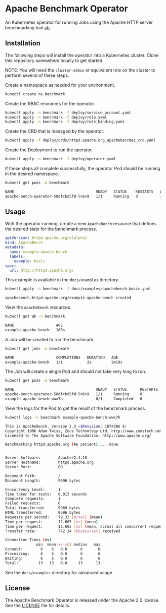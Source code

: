 # Apache Benchmark Operator

An Kubernetes operator for running Jobs using the Apache HTTP server benchmarking tool [ab][ab_docs].

## Installation

The following steps will install the operator into a Kubernetes cluster. Clone this repository somewhere locally to get
started.

NOTE: You will need the `cluster-admin` or equivalent role on the cluster to perform several of these steps.

Create a namespace as needed for your environment.

``` bash
kubectl create ns benchmark
```

Create the RBAC resources for the operator.

``` bash
kubectl apply -n benchmark -f deploy/service_account.yaml
kubectl apply -n benchmark -f deploy/role.yaml
kubectl apply -n benchmark -f deploy/role_binding.yaml
```

Create the CRD that is managed by the operator.

``` bash
kubectl apply -f deploy/crds/httpd.apache.org_apachebenches_crd.yaml
```

Create the Deployment to run the operator.

``` bash
kubectl apply -n benchmark -f deploy/operator.yaml
```

If these steps all complete successfully, the operator Pod should be running in the desired namespace.

``` bash
kubectl get pods -n benchmark
```

``` bash
NAME                                     READY   STATUS    RESTARTS   AGE
apache-bench-operator-58dfcbd5fd-ln6v9   1/1     Running   0          13s
```

## Usage

With the operator running, create a new `ApacheBench` resource that defines the desired state for the benchmark
process.

``` yaml
apiVersion: httpd.apache.org/v1alpha1
kind: ApacheBench
metadata:
  name: example-apache-bench
  labels:
    example: basic
spec:
  url: http://httpd.apache.org/
```

This example is available in the `docs/examples` directory.

``` bash
kubectl apply -n benchmark -f docs/examples/apachebench-basic.yaml
```

``` bash
apachebench.httpd.apache.org/example-apache-bench created
```

View the `ApacheBench` resources.

``` bash
kubectl get ab -n benchmark
```

``` bash
NAME                   AGE
example-apache-bench   106s
```

A Job will be created to run the benchmark.

``` bash
kubectl get jobs -n benchmark
```

``` bash
NAME                   COMPLETIONS   DURATION   AGE
example-apache-bench   1/1           2s         2m19s
```

The Job will create a single Pod and should not take very long to run.

``` bash
kubectl get pods -n benchmark
```

``` bash
NAME                                     READY   STATUS      RESTARTS   AGE
apache-bench-operator-58dfcbd5fd-ln6v9   1/1     Running     0          22m
example-apache-bench-wwx7h               0/1     Completed   0          4m8s
```

View the logs for the Pod to get the result of the benchmark process.

``` bash
kubectl logs -n benchmark example-apache-bench-wwx7h
```

``` bash
This is ApacheBench, Version 2.3 <$Revision: 1874286 $>
Copyright 1996 Adam Twiss, Zeus Technology Ltd, http://www.zeustech.net/
Licensed to The Apache Software Foundation, http://www.apache.org/

Benchmarking httpd.apache.org (be patient).....done


Server Software:        Apache/2.4.18
Server Hostname:        httpd.apache.org
Server Port:            80

Document Path:          /
Document Length:        9696 bytes

Concurrency Level:      1
Time taken for tests:   0.013 seconds
Complete requests:      1
Failed requests:        0
Total transferred:      9969 bytes
HTML transferred:       9696 bytes
Requests per second:    79.33 [#/sec] (mean)
Time per request:       12.605 [ms] (mean)
Time per request:       12.605 [ms] (mean, across all concurrent requests)
Transfer rate:          772.34 [Kbytes/sec] received

Connection Times (ms)
              min  mean[+/-sd] median   max
Connect:        6    6   0.0      6       6
Processing:     6    6   0.0      6       6
Waiting:        6    6   0.0      6       6
Total:         13   13   0.0     13      13
```

See the `docs/examples` directory for advanced usage.

## License

The Apache Benchmark Operator is released under the Apache 2.0 license. See the [LICENSE][license_file] file for details.

[ab_docs]:https://httpd.apache.org/docs/2.4/programs/ab.html
[license_file]:./LICENSE
